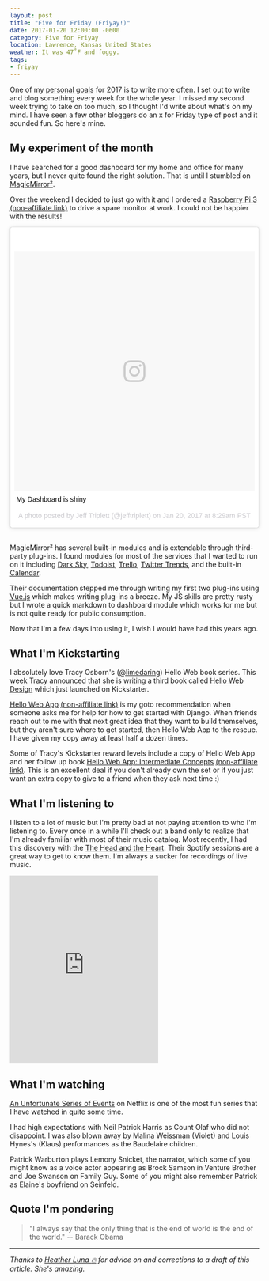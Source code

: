 ```yaml
---
layout: post
title: "Five for Friday (Friyay!)"
date: 2017-01-20 12:00:00 -0600
category: Five for Friyay
location: Lawrence, Kansas United States
weather: It was 47˚F and foggy.
tags:
- friyay
---
```


One of my [personal goals](https://github.com/jefftriplett/personal-goals) for 2017 is to write more often. I set out to write and blog something every week for the whole year. I missed my second week trying to take on too much, so I thought I'd write about what's on my mind. I have seen a few other bloggers do an x for Friday type of post and it sounded fun. So here's mine.

## My experiment of the month

I have searched for a good dashboard for my home and office for many years, but I never quite found the right solution. That is until I stumbled on [MagicMirror²](https://magicmirror.builders/). 

Over the weekend I decided to just go with it and I ordered a [Raspberry Pi 3](https://www.amazon.com/gp/search/ref=as_li_qf_sp_sr_tl?ie=UTF8&tag=jefftriplet07-20&keywords=B01CD5VC92&index=aps&camp=1789&creative=9325&linkCode=ur2&linkId=6d6316c841a4778fda7b1afc4f128c84) [(non-affiliate link)](https://www.amazon.com/Raspberry-Pi-RASP-PI-3-Model-Motherboard/dp/B01CD5VC92) to drive a spare monitor at work. I could not be happier with the results!

<blockquote class="instagram-media" data-instgrm-captioned data-instgrm-version="7" style=" background:#FFF; border:0; border-radius:3px; box-shadow:0 0 1px 0 rgba(0,0,0,0.5),0 1px 10px 0 rgba(0,0,0,0.15); margin: 1px; max-width:658px; padding:0; width:99.375%; width:-webkit-calc(100% - 2px); width:calc(100% - 2px);"><div style="padding:8px;"> <div style=" background:#F8F8F8; line-height:0; margin-top:40px; padding:50.0% 0; text-align:center; width:100%;"> <div style=" background:url(data:image/png;base64,iVBORw0KGgoAAAANSUhEUgAAACwAAAAsCAMAAAApWqozAAAABGdBTUEAALGPC/xhBQAAAAFzUkdCAK7OHOkAAAAMUExURczMzPf399fX1+bm5mzY9AMAAADiSURBVDjLvZXbEsMgCES5/P8/t9FuRVCRmU73JWlzosgSIIZURCjo/ad+EQJJB4Hv8BFt+IDpQoCx1wjOSBFhh2XssxEIYn3ulI/6MNReE07UIWJEv8UEOWDS88LY97kqyTliJKKtuYBbruAyVh5wOHiXmpi5we58Ek028czwyuQdLKPG1Bkb4NnM+VeAnfHqn1k4+GPT6uGQcvu2h2OVuIf/gWUFyy8OWEpdyZSa3aVCqpVoVvzZZ2VTnn2wU8qzVjDDetO90GSy9mVLqtgYSy231MxrY6I2gGqjrTY0L8fxCxfCBbhWrsYYAAAAAElFTkSuQmCC); display:block; height:44px; margin:0 auto -44px; position:relative; top:-22px; width:44px;"></div></div> <p style=" margin:8px 0 0 0; padding:0 4px;"> <a href="https://www.instagram.com/p/BPfjARkj307/" style=" color:#000; font-family:Arial,sans-serif; font-size:14px; font-style:normal; font-weight:normal; line-height:17px; text-decoration:none; word-wrap:break-word;" target="_blank">My Dashboard is shiny</a></p> <p style=" color:#c9c8cd; font-family:Arial,sans-serif; font-size:14px; line-height:17px; margin-bottom:0; margin-top:8px; overflow:hidden; padding:8px 0 7px; text-align:center; text-overflow:ellipsis; white-space:nowrap;">A photo posted by Jeff Triplett (@jefftriplett) on <time style=" font-family:Arial,sans-serif; font-size:14px; line-height:17px;" datetime="2017-01-20T16:29:29+00:00">Jan 20, 2017 at 8:29am PST</time></p></div></blockquote>

<br>

MagicMirror² has several built-in modules and is extendable through third-party plug-ins. I found modules for most of the services that I wanted to run on it including [Dark Sky](https://github.com/dmcinnes/MMM-forecast-io), [Todoist](https://github.com/cbrooker/MMM-Todoist), [Trello](https://github.com/Jopyth/MMM-Trello), [Twitter Trends](https://github.com/AdamMoses-GitHub/MMM-TwitterTrendsByPlace), and the built-in [Calendar](https://github.com/MichMich/MagicMirror/tree/develop/modules/default/calendar). 

Their documentation stepped me through writing my first two plug-ins using [Vue.js](https://vuejs.org/) which makes writing plug-ins a breeze. My JS skills are pretty rusty but I wrote a quick markdown to dashboard module which works for me but is not quite ready for public consumption.

Now that I'm a few days into using it, I wish I would have had this years ago.

## What I'm Kickstarting

I absolutely love Tracy Osborn's ([@limedaring](https://twitter.com/limedaring)) Hello Web book series. This week Tracy announced that she is writing a third book called [Hello Web Design](https://www.kickstarter.com/projects/1868398473/hello-web-design-design-basics-for-non-designers) which just launched on Kickstarter.

[Hello Web App](https://www.amazon.com/Hello-Web-App-Learn-Build-ebook/dp/B00U5MMZ2E/?tag={{site.amazon_affiliate_id}}) [(non-affiliate link)](https://www.amazon.com/Hello-Web-App-Learn-Build-ebook/dp/B00U5MMZ2E/) is my goto recommendation when someone asks me for help for how to get started with Django. When friends reach out to me with that next great idea that they want to build themselves, but they aren't sure where to get started, then Hello Web App to the rescue. I have given my copy away at least half a dozen times. 

Some of Tracy's Kickstarter reward levels include a copy of Hello Web App and her follow up book [Hello Web App: Intermediate Concepts](https://www.amazon.com/Hello-Web-App-Intermediate-Successful-ebook/dp/B01774NMEW/?tag={{site.amazon_affiliate_id}}) [(non-affiliate link)](https://www.amazon.com/Hello-Web-App-Intermediate-Successful-ebook/dp/B01774NMEW/). This is an excellent deal if you don't already own the set or if you just want an extra copy to give to a friend when they ask next time :)

## What I'm listening to

I listen to a lot of music but I'm pretty bad at not paying attention to who I'm listening to. Every once in a while I'll check out a band only to realize that I'm already familiar with most of their music catalog. Most recently, I had this discovery with the [The Head and the Heart](https://en.wikipedia.org/wiki/The_Head_and_the_Heart). Their Spotify sessions are a great way to get to know them. I'm always a sucker for recordings of live music.

<iframe src="https://embed.spotify.com/?uri=spotify%3Aalbum%3A2NEs5bVvRsZdlFkF3XSad6" width="300" height="380" frameborder="0" allowtransparency="true"></iframe>

<br>

## What I'm watching

[An Unfortunate Series of Events](https://en.wikipedia.org/wiki/A_Series_of_Unfortunate_Events_(TV_series)) on Netflix is one of the most fun series that I have watched in quite some time. 

I had high expectations with Neil Patrick Harris as Count Olaf who did not disappoint. I was also blown away by Malina Weissman (Violet) and Louis Hynes's (Klaus) performances as the Baudelaire children. 

Patrick Warburton plays Lemony Snicket, the narrator, which some of you might know as a voice actor appearing as Brock Samson in Venture Brother and Joe Swanson on Family Guy. Some of you might also remember Patrick as Elaine's boyfriend on Seinfeld. 

## Quote I'm pondering

> "I always say that the only thing that is the end of world is the end of the world." -- Barack Obama


----

*Thanks to [Heather Luna :fire:](https://twitter.com/h34th3r329) for advice on and corrections to a draft of this article. She's amazing.*

<script async defer src="//platform.instagram.com/en_US/embeds.js"></script>
